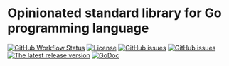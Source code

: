 # Opinionated standard library for Go programming language

[![GitHub Workflow Status](https://github.com/aohorodnyk/stl/actions/workflows/go.yml/badge.svg)](https://github.com/aohorodnyk/stl/actions/workflows/go.yml)
[![License](https://img.shields.io/github/license/aohorodnyk/stl)](https://github.com/aohorodnyk/stl/blob/main/LICENSE)
[![GitHub issues](https://img.shields.io/github/issues/aohorodnyk/stl)](https://github.com/aohorodnyk/stl/issues)
[![GitHub issues](https://img.shields.io/github/issues-pr/aohorodnyk/stl)](https://github.com/aohorodnyk/stl/pulls)
[![The latest release version](https://img.shields.io/github/v/release/aohorodnyk/stl)](https://github.com/aohorodnyk/stl/releases)
[![GoDoc](https://godoc.org/github.com/aohorodnyk/stl?status.svg)](https://pkg.go.dev/github.com/aohorodnyk/stl)
